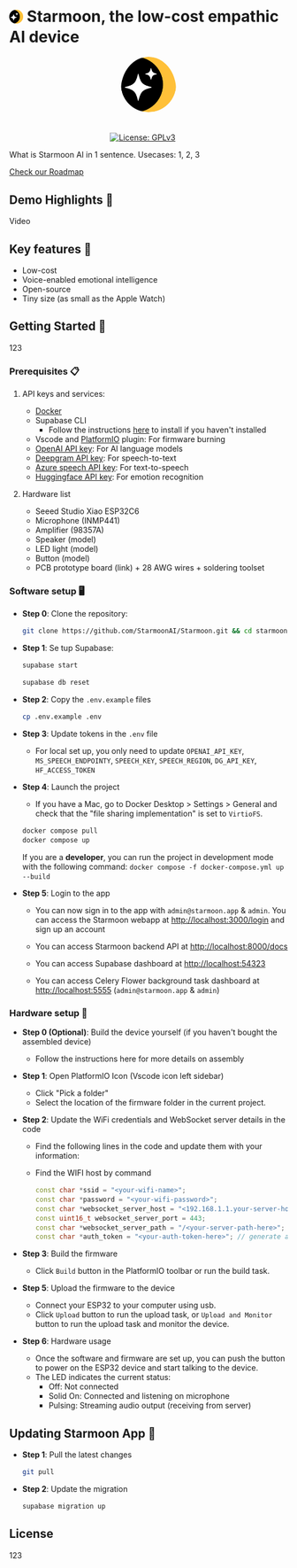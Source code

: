 # <span><img style='vertical-align:middle; display:inline;' src="./logo.png"  width="5%" height="5%"><span style='vertical-align: middle; line-height: normal;'>&nbsp;Starmoon, the low-cost empathic AI device</span></span>

<!-- # Starmoon, the low-cost empathic AI device -->

<div align="center">
    <img src="./logo.png" alt="Starmoon-logo" width="20%"  style="border-radius: 50%; padding-bottom: 20px"/>

<!-- [![Discord Follow](https://dcbadge.vercel.app/api/server/HUpRgp2HG8?style=flat)](https://discord.gg/HUpRgp2HG8) -->
[![License: GPLv3](https://img.shields.io/badge/license-GPLv3-blue)](https://www.gnu.org/licenses/gpl-3.0.en.html)&ensp;&ensp;&ensp;
<!-- [![GitHub Repo stars](https://img.shields.io/github/stars/quivrhq/quivr?style=social)](https://github.com/quivrhq/quivr) -->
<!-- [![Twitter Follow](https://img.shields.io/twitter/follow/StanGirard?style=social)](https://twitter.com/_StanGirard) -->

</div>

What is Starmoon AI in 1 sentence.
Usecases: 1, 2, 3

[Check our Roadmap](www.starmoon.ai)
<!-- custom voice clone, RAG, agent -->

## Demo Highlights 🎥

Video

## Key features 🎯

- Low-cost
- Voice-enabled emotional intelligence
- Open-source
- Tiny size (as small as the Apple Watch)

## Getting Started 🚀

123

### Prerequisites 📋

1. API keys and services:
   - [Docker](https://docs.docker.com/get-started/get-docker/)
   - Supabase CLI
     - Follow the instructions [here](supabase-setup.md) to install if you haven't installed
   - Vscode and [PlatformIO](https://platformio.org/install/ide?install=vscode) plugin: For firmware burning
   - [OpenAI API key](https://platform.openai.com/api-keys): For AI language models
   - [Deepgram API key](https://developers.deepgram.com/docs/create-additional-api-keys): For speech-to-text
   - [Azure speech API key](https://vitalpbx.com/blog/how-to-create-microsoft-azure-tts-api-key/): For text-to-speech
   - [Huggingface API key](https://huggingface.co/docs/api-inference/en/quicktour#get-your-api-token): For emotion recognition

2. Hardware list
   - Seeed Studio Xiao ESP32C6
   - Microphone (INMP441)
   - Amplifier (98357A)
   - Speaker (model)
   - LED light (model)
   - Button (model)
   - PCB prototype board (link) + 28 AWG wires + soldering toolset

### Software setup 🖥️

- **Step 0**: Clone the repository:

  ```bash
  git clone https://github.com/StarmoonAI/Starmoon.git && cd starmoon
  ```

- **Step 1**: Se tup Supabase:

    ```bash
    supabase start
    ```

    ```bash
    supabase db reset
    ```

- **Step 2**: Copy the `.env.example` files

  ```bash
  cp .env.example .env
  ```

- **Step 3**: Update tokens in the `.env` file
  - For local set up, you only need to update `OPENAI_API_KEY`, `MS_SPEECH_ENDPOINTY`, `SPEECH_KEY`, `SPEECH_REGION`, `DG_API_KEY`, `HF_ACCESS_TOKEN`
  
- **Step 4**: Launch the project
  - If you have a Mac, go to Docker Desktop > Settings > General and check that the "file sharing implementation" is set to `VirtioFS`.

  ```bash
  docker compose pull
  docker compose up
  ```

  If you are a **developer**, you can run the project in development mode with the following command: `docker compose -f docker-compose.yml up --build`

- **Step 5**: Login to the app

  - You can now sign in to the app with `admin@starmoon.app` & `admin`. You can access the Starmoon webapp at [http://localhost:3000/login](http://localhost:3000/login) and sign up an account

  - You can access Starmoon backend API at [http://localhost:8000/docs](http://localhost:8000/docs)

  - You can access Supabase dashboard at [http://localhost:54323](http://localhost:54323)
  
  - You can access Celery Flower background task dashboard at [http://localhost:5555](http://localhost:5555) (`admin@starmoon.app` & `admin`)

### Hardware setup 🧰

- **Step 0 (Optional)**: Build the device yourself (if you haven't bought the assembled device)
  - Follow the instructions here for more details on assembly

- **Step 1**: Open PlatformIO Icon (Vscode icon left sidebar)
  - Click "Pick a folder"
  - Select the location of the firmware folder in the current project.

- **Step 2**: Update the WiFi credentials and WebSocket server details in the code
  - Find the following lines in the code and update them with your information:
  - Find the WIFI host by command

    ```cpp
    const char *ssid = "<your-wifi-name>";
    const char *password = "<your-wifi-password>";
    const char *websocket_server_host = "<192.168.1.1.your-server-host>";
    const uint16_t websocket_server_port = 443;
    const char *websocket_server_path = "/<your-server-path-here>";
    const char *auth_token = "<your-auth-token-here>"; // generate auth-token in your starmoon account
    ```

- **Step 3**: Build the firmware
  - Click `Build` button in the PlatformIO toolbar or run the build task.

- **Step 5**: Upload the firmware to the device
  - Connect your ESP32 to your computer using usb.
  - Click `Upload` button to run the upload task, or `Upload and Monitor` button to run the upload task and monitor the device.
  
- **Step 6**: Hardware usage
  - Once the software and firmware are set up, you can push the button to power on the ESP32 device and start talking to the device.
  - The LED indicates the current status:
    - Off: Not connected
    - Solid On: Connected and listening on microphone
    - Pulsing: Streaming audio output (receiving from server)
  
## Updating Starmoon App 🚀

- **Step 1**: Pull the latest changes

  ```bash
  git pull
  ```

- **Step 2**: Update the migration

  ```bash
  supabase migration up
  ```


## License

123
